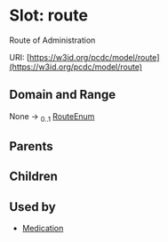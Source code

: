 
# Slot: route


Route of Administration

URI: [https://w3id.org/pcdc/model/route](https://w3id.org/pcdc/model/route)


## Domain and Range

None &#8594;  <sub>0..1</sub> [RouteEnum](RouteEnum.md)

## Parents


## Children


## Used by

 * [Medication](Medication.md)
